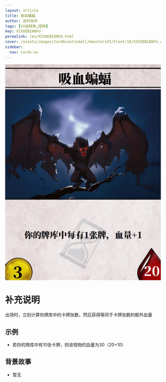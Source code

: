 ```yaml
---
layout: article
title: 吸血蝙蝠
author: 逆时巫师
tags: [VI级探索,怪物]
key: XIXUEBIANFU
permalink: /ex/XIXUEBIANFU.html
cover: /assets/images/CardAssetssmall/monstersVI/front/18/XIXUEBIANFU.webp
sidebar:
  nav: cards-ex
---
```

![](/assets/images/CardAssets/monstersVI/front/18/XIXUEBIANFU.webp)

# 补充说明

出场时，立刻计算你牌库中的卡牌张数，然后获得等同于卡牌张数的额外血量
## 示例
* 若你的牌库中有10张卡牌，则该怪物的血量为30（20+10）
## 背景故事
* 暂无